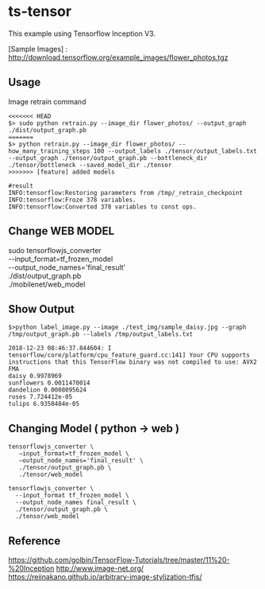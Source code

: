 # ts-tensor
This example using Tensorflow Inception V3.

[Sample Images] : http://download.tensorflow.org/example_images/flower_photos.tgz

## Usage
Image retrain command

```
<<<<<<< HEAD
$> sudo python retrain.py --image_dir flower_photos/ --output_graph ./dist/output_graph.pb
=======
$> python retrain.py --image_dir flower_photos/ --how_many_training_steps 100 --output_labels ./tensor/output_labels.txt --output_graph ./tensor/output_graph.pb --bottleneck_dir ./tensor/bottleneck --saved_model_dir ./tensor
>>>>>>> [feature] added models

#result
INFO:tensorflow:Restoring parameters from /tmp/_retrain_checkpoint
INFO:tensorflow:Froze 378 variables.
INFO:tensorflow:Converted 378 variables to const ops.

```

## Change WEB MODEL
sudo tensorflowjs_converter \
    --input_format=tf_frozen_model \
    --output_node_names='final_result' \
    ./dist/output_graph.pb \
    ./mobilenet/web_model

## Show Output
```
$>python label_image.py --image ./test_img/sample_daisy.jpg --graph /tmp/output_graph.pb --labels /tmp/output_labels.txt

2018-12-23 08:46:37.844604: I tensorflow/core/platform/cpu_feature_guard.cc:141] Your CPU supports instructions that this TensorFlow binary was not compiled to use: AVX2 FMA
daisy 0.9978969
sunflowers 0.0011470014
dandelion 0.0008095624
roses 7.724412e-05
tulips 6.9350484e-05
```

## Changing Model ( python -> web )
```
tensorflowjs_converter \
   —input_format=tf_frozen_model \
   —output_node_names='final_result' \
   ./tensor/output_graph.pb \
   ./tensor/web_model
 ```

 ```window10
tensorflowjs_converter \
   --input_format tf_frozen_model \
   --output_node_names final_result \
   ./tensor/output_graph.pb \
   ./tensor/web_model

 ```


## Reference
https://github.com/golbin/TensorFlow-Tutorials/tree/master/11%20-%20Inception
http://www.image-net.org/
https://reiinakano.github.io/arbitrary-image-stylization-tfjs/
